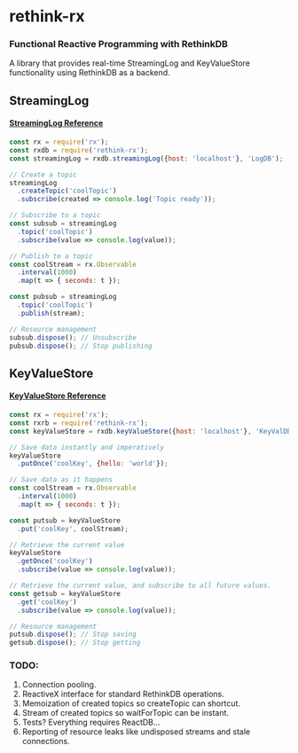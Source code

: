 # rethink-rx
### Functional Reactive Programming with RethinkDB
A library that provides real-time StreamingLog and KeyValueStore functionality
using RethinkDB as a backend.

## StreamingLog
#### [StreamingLog Reference](https://cdn.rawgit.com/alancnet/rethinkdb-rx/master/out/StreamingLog.html)

```javascript
const rx = require('rx');
const rxdb = require('rethink-rx');
const streamingLog = rxdb.streamingLog({host: 'localhost'}, 'LogDB');

// Create a topic
streamingLog
  .createTopic('coolTopic')
  .subscribe(created => console.log('Topic ready'));

// Subscribe to a topic
const subsub = streamingLog
  .topic('coolTopic')
  .subscribe(value => console.log(value));

// Publish to a topic
const coolStream = rx.Observable
  .interval(1000)
  .map(t => { seconds: t });

const pubsub = streamingLog
  .topic('coolTopic')
  .publish(stream);

// Resource management
subsub.dispose(); // Unsubscribe
pubsub.dispose(); // Stop publishing
```

## KeyValueStore
#### [KeyValueStore Reference](https://cdn.rawgit.com/alancnet/rethinkdb-rx/master/out/KeyValueStore.html)

```javascript
const rx = require('rx');
const rxrb = require('rethink-rx');
const keyValueStore = rxdb.keyValueStore({host: 'localhost'}, 'KeyValDB')

// Save data instantly and imperatively
keyValueStore
  .putOnce('coolKey', {hello: 'world'});

// Save data as it happens
const coolStream = rx.Observable
  .interval(1000)
  .map(t => { seconds: t });

const putsub = keyValueStore
  .put('coolKey', coolStream);

// Retrieve the current value
keyValueStore
  .getOnce('coolKey')
  .subscribe(value => console.log(value));

// Retrieve the current value, and subscribe to all future values.
const getsub = keyValueStore
  .get('coolKey')
  .subscribe(value => console.log(value));

// Resource management
putsub.dispose(); // Stop saving
getsub.dispose(); // Stop getting
```

### TODO:

1. Connection pooling.
2. ReactiveX interface for standard RethinkDB operations.
3. Memoization of created topics so createTopic can shortcut.
4. Stream of created topics so waitForTopic can be instant.
5. Tests? Everything requires ReactDB...
6. Reporting of resource leaks like undisposed streams and stale connections.

